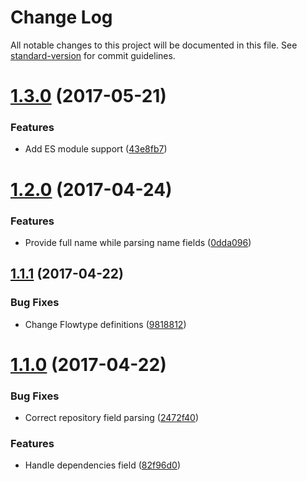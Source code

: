 # Change Log

All notable changes to this project will be documented in this file. See [standard-version](https://github.com/conventional-changelog/standard-version) for commit guidelines.

<a name="1.3.0"></a>
# [1.3.0](https://github.com/njakob/parcel/compare/v1.2.0...v1.3.0) (2017-05-21)


### Features

* Add ES module support ([43e8fb7](https://github.com/njakob/parcel/commit/43e8fb7))



<a name="1.2.0"></a>
# [1.2.0](https://github.com/njakob/parcel/compare/v1.1.1...v1.2.0) (2017-04-24)


### Features

* Provide full name while parsing name fields ([0dda096](https://github.com/njakob/parcel/commit/0dda096))



<a name="1.1.1"></a>
## [1.1.1](https://github.com/njakob/parcel/compare/v1.1.0...v1.1.1) (2017-04-22)


### Bug Fixes

* Change Flowtype definitions ([9818812](https://github.com/njakob/parcel/commit/9818812))



<a name="1.1.0"></a>
# [1.1.0](https://github.com/njakob/parcel/compare/v1.0.3...v1.1.0) (2017-04-22)


### Bug Fixes

* Correct repository field parsing ([2472f40](https://github.com/njakob/parcel/commit/2472f40))


### Features

* Handle dependencies field ([82f96d0](https://github.com/njakob/parcel/commit/82f96d0))
